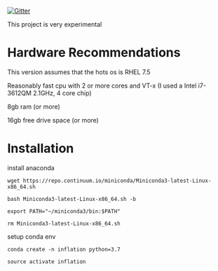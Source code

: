 [![Gitter](https://badges.gitter.im/terminal-labs/inflation.svg)](https://gitter.im/terminal-labs/inflation?utm_source=badge&utm_medium=badge&utm_campaign=pr-badge&utm_content=badge)

This project is very experimental

# Hardware Recommendations

This version assumes that the hots os is RHEL 7.5

Reasonably fast cpu with 2 or more cores and VT-x (I used a Intel i7-3612QM 2.1GHz, 4 core chip)

8gb ram (or more)

16gb free drive space (or more)

# Installation

install anaconda
```
wget https://repo.continuum.io/miniconda/Miniconda3-latest-Linux-x86_64.sh

bash Miniconda3-latest-Linux-x86_64.sh -b

export PATH="~/miniconda3/bin:$PATH"

rm Miniconda3-latest-Linux-x86_64.sh
```

setup conda env
```
conda create -n inflation python=3.7

source activate inflation
```
